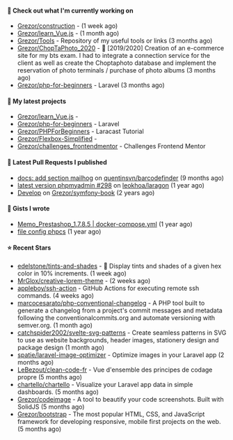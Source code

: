 #### 👷 Check out what I'm currently working on

- [Grezor/construction](https://github.com/Grezor/construction) -  (1 week ago)
- [Grezor/learn_Vue.js](https://github.com/Grezor/learn_Vue.js) -  (1 month ago)
- [Grezor/Tools](https://github.com/Grezor/Tools) - Repository of my useful tools or links (3 months ago)
- [Grezor/ChopTaPhoto_2020](https://github.com/Grezor/ChopTaPhoto_2020) - 🛒 [2019/2020] Creation of an e-commerce site for my bts exam. I had to integrate a connection service for the client as well as create the Choptaphoto database and implement the reservation of photo terminals / purchase of photo albums (3 months ago)
- [Grezor/php-for-beginners](https://github.com/Grezor/php-for-beginners) - Laravel (3 months ago)

#### 🌱 My latest projects

- [Grezor/learn_Vue.js](https://github.com/Grezor/learn_Vue.js) - 
- [Grezor/php-for-beginners](https://github.com/Grezor/php-for-beginners) - Laravel
- [Grezor/PHPForBeginners](https://github.com/Grezor/PHPForBeginners) - Laracast Tutorial
- [Grezor/Flexbox-Simplified](https://github.com/Grezor/Flexbox-Simplified) - 
- [Grezor/challenges_frontendmentor](https://github.com/Grezor/challenges_frontendmentor) - Challenges Frontend Mentor

#### 🔨 Latest Pull Requests I published

- [docs: add section mailhog](https://github.com/quentinsvn/barcodefinder/pull/2) on [quentinsvn/barcodefinder](https://github.com/quentinsvn/barcodefinder) (9 months ago)
- [latest version phpmyadmin #298](https://github.com/leokhoa/laragon/pull/299) on [leokhoa/laragon](https://github.com/leokhoa/laragon) (1 year ago)
- [Develop](https://github.com/Grezor/symfony-book/pull/2) on [Grezor/symfony-book](https://github.com/Grezor/symfony-book) (2 years ago)

#### 📓 Gists I wrote

- [Memo_Prestashop_1.7.8.5 | docker-compose.yml](https://gist.github.com/eb78b378ed9f40780dc077b361ead337) (1 year ago)
- [file config phpcs](https://gist.github.com/27d8a6056d2e171aed20c26699439861) (1 year ago)

#### ⭐ Recent Stars

- [edelstone/tints-and-shades](https://github.com/edelstone/tints-and-shades) - 🌈 Display tints and shades of a given hex color in 10% increments. (1 week ago)
- [MrGlox/creative-lorem-theme](https://github.com/MrGlox/creative-lorem-theme) -  (2 weeks ago)
- [appleboy/ssh-action](https://github.com/appleboy/ssh-action) - GitHub Actions for executing remote ssh commands. (4 weeks ago)
- [marcocesarato/php-conventional-changelog](https://github.com/marcocesarato/php-conventional-changelog) - A PHP tool built to generate a changelog from a project&#39;s commit messages and metadata following the conventionalcommits.org and automate versioning with semver.org. (1 month ago)
- [catchspider2002/svelte-svg-patterns](https://github.com/catchspider2002/svelte-svg-patterns) - Create seamless patterns in SVG to use as website backgrounds, header images, stationery design and package design (1 month ago)
- [spatie/laravel-image-optimizer](https://github.com/spatie/laravel-image-optimizer) - Optimize images in your Laravel app (2 months ago)
- [LeBezout/clean-code-fr](https://github.com/LeBezout/clean-code-fr) - Vue d&#39;ensemble des principes de codage propre (5 months ago)
- [chartello/chartello](https://github.com/chartello/chartello) - Visualize your Laravel app data in simple dashboards. (5 months ago)
- [Grezor/codeimage](https://github.com/Grezor/codeimage) - A tool to beautify your code screenshots. Built with SolidJS (5 months ago)
- [Grezor/bootstrap](https://github.com/Grezor/bootstrap) - The most popular HTML, CSS, and JavaScript framework for developing responsive, mobile first projects on the web. (5 months ago)
